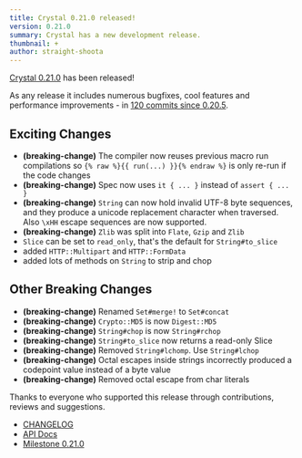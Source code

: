 ```yaml
---
title: Crystal 0.21.0 released!
version: 0.21.0
summary: Crystal has a new development release.
thumbnail: +
author: straight-shoota
---
```


[Crystal 0.21.0](https://github.com/crystal-lang/crystal/releases/tag/0.21.0) has been released!

As any release it includes numerous bugfixes, cool features and performance improvements - in [120 commits since 0.20.5](https://github.com/crystal-lang/crystal/compare/0.20.5...0.21.0).

## Exciting Changes

- **(breaking-change)** The compiler now reuses previous macro run compilations so `{% raw %}{{ run(...) }}{% endraw %}` is only re-run if the code changes
- **(breaking-change)** Spec now uses `it { ... }` instead of `assert { ... }`
- **(breaking-change)** `String` can now hold invalid UTF-8 byte sequences, and they produce a unicode replacement character when traversed. Also `\xHH` escape sequences are now supported.
- **(breaking-change)** `Zlib` was split into `Flate`, `Gzip` and `Zlib`
- `Slice` can be set to `read_only`, that's the default for `String#to_slice`
- added `HTTP::Multipart` and `HTTP::FormData`
- added lots of methods on `String` to strip and chop

## Other Breaking Changes

- **(breaking-change)** Renamed `Set#merge!` to `Set#concat`
- **(breaking-change)** `Crypto::MD5` is now `Digest::MD5`
- **(breaking-change)** `String#chop` is now `String#rchop`
- **(breaking-change)** `String#to_slice` now returns a read-only Slice
- **(breaking-change)** Removed `String#lchomp`. Use `String#lchop`
- **(breaking-change)** Octal escapes inside strings incorrectly produced a codepoint value instead of a byte value
- **(breaking-change)** Removed octal escape from char literals

Thanks to everyone who supported this release through contributions, reviews and suggestions.

- [CHANGELOG](https://github.com/crystal-lang/crystal/releases/tag/0.21.0)
- [API Docs](https://crystal-lang.org/api/0.21.0)
- [Milestone 0.21.0](https://github.com/crystal-lang/crystal/issues?q=milestone%3A0.21.0)
